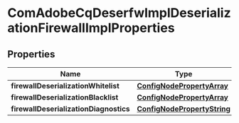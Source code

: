 
# ComAdobeCqDeserfwImplDeserializationFirewallImplProperties

## Properties
Name | Type | Description | Notes
------------ | ------------- | ------------- | -------------
**firewallDeserializationWhitelist** | [**ConfigNodePropertyArray**](ConfigNodePropertyArray.md) |  |  [optional]
**firewallDeserializationBlacklist** | [**ConfigNodePropertyArray**](ConfigNodePropertyArray.md) |  |  [optional]
**firewallDeserializationDiagnostics** | [**ConfigNodePropertyString**](ConfigNodePropertyString.md) |  |  [optional]



